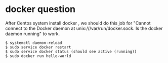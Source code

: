# docker question 
After Centos system install docker , we should do this job for "Cannot connect to the Docker daemon at unix:///var/run/docker.sock. Is the docker daemon running"  to  work.
```
$ systemctl daemon-reload
$ sudo service docker restart
$ sudo service docker status (should see active (running))
$ sudo docker run hello-world
```
